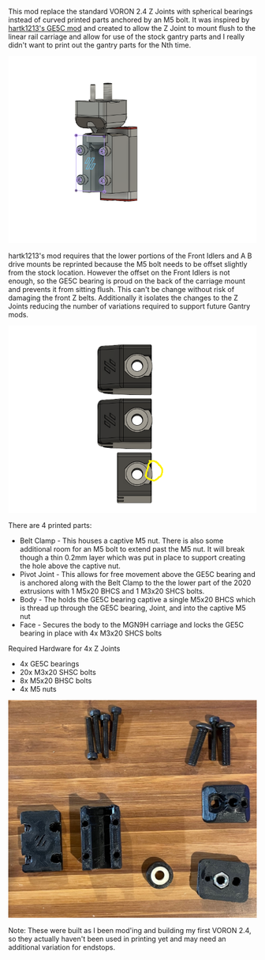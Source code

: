 

This mod replace the standard VORON 2.4 Z Joints with spherical bearings instead of curved printed parts anchored by an M5 bolt.  It was inspired by [hartk1213's GE5C mod](https://github.com/hartk1213/MISC/tree/main/Voron%20Mods/Voron%202/2.4/Voron2.4_GE5C) and created to allow the Z Joint to mount flush to the linear rail carriage and allow for use of the stock gantry parts and I really didn't want to print out the gantry parts for the Nth time.

![Spherical Join](Images/VORON2_v2.4_Spherical_Z_Joint.png)


hartk1213's mod requires that the lower portions of the Front Idlers and A B drive mounts be reprinted because the M5 bolt needs to be offset slightly from the stock location.  However the offset on the Front Idlers is not enough, so the GE5C bearing is proud on the back of the carriage mount and prevents it from sitting flush.  This can't be change without risk of damaging the front Z belts.  Additionally it isolates the changes to the Z Joints reducing the number of variations required to support future Gantry mods.

![GE5C Bearing being proud](Images/GE5C.png)

There are 4 printed parts:
-  Belt Clamp - This houses a captive M5 nut. There is also some additional room for an M5 bolt to extend past the M5 nut. It will break though a thin 0.2mm layer which was put in place to support creating the hole above the captive nut.
-  Pivot Joint - This allows for free movement above the GE5C bearing and is anchored along with the Belt Clamp to the the lower part of the 2020 extrusions with 1 M5x20 BHCS and 1 M3x20 SHCS bolts.
-  Body - The holds the GE5C bearing captive a single M5x20 BHCS which is thread up through the GE5C bearing, Joint, and into the captive M5 nut
-  Face - Secures the body to the MGN9H carriage and locks the GE5C bearing in place with 4x M3x20 SHCS bolts

Required Hardware for 4x Z Joints

- 4x  GE5C bearings
- 20x M3x20 SHSC bolts
- 8x  M5x20 BHSC bolts
- 4x  M5 nuts

![Required Parts](Images/required_parts.png)

Note: These were built as I been mod'ing and building my first VORON 2.4, so they actually haven't been used in printing yet and may need an additional variation for endstops.



